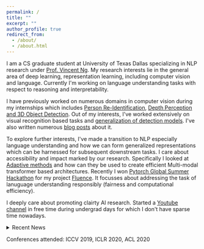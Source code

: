 ```yaml
---
permalink: /
title: ""
excerpt: ""
author_profile: true
redirect_from: 
  - /about/
  - /about.html
---
```


I am a CS graduate student at University of Texas Dallas specializing in NLP research under [Prof. Vincent Ng](http://www.hlt.utdallas.edu/~vince/). My research interests lie in the general area of deep learning, representation learning, including computer vision and language. Currently I'm working on language understanding tasks with respect to reasoning and interpretability.

I have previously worked on numerous domains in computer vision during my internships which includes [Person Re-Identification](https://prajjwal1.github.io/publications/IncrementalPersonReid), [Depth Perception and 3D Object Detection](https://www.youtube.com/watch?v=vlDTgj3Kut8). Out of my interests, I've worked extensively on visual recognition based tasks and [generalization of detection models](https://prajjwal1.github.io/publications/GenDetectionIccvw19). I've also written numerous [blog posts](https://prajjwal1.github.io/blog/) about it.

To explore further interests, I've made a transition to NLP especially language understanding and how we can form generalized representations which can be harnessed for subsequent downstream tasks. I care about accessibility and impact marked by our research. Specifically I looked at [Adaptive methods](https://prajjwal1.github.io/publications/adaptive_tfmr_acl_srw_2020) and how can they be used to create efficient Multi-modal transformer based architectures. Recently I won [Pytorch Global Summer Hackathon](https://pytorch.org/blog/announcing-the-winners-of-the-2020-global-pytorch-summer-hackathon/) for my project [Fluence](https://github.com/prajjwal1/fluence). It focusses about addressing the task of lanuguage understanding responsibly (fairness and computational efficiency).

I deeply care about promoting clairty AI research. Started a [Youtube channel](https://youtube.com/c/aijournal) in free time during undergrad days for which I don't have sparse time nowadays.

<details>
<summary markdown="span"> Recent News </summary>

* 22 Oct 2020: Volunteer for Neurips 2020
* 1 Oct 2020: Declared winner of Pytorch Global Hackathon 2020 in responsible AI category
* 17 Aug 2020: I'll be joining UT Dallas as a MSCS student
* 21 June 2020: Will serve as a volunteer for [ACL](https://acl2020.org/), Seattle 2020
* 18 June 2020: Secured 18th spot at CVPR 2020 [VQA challenge](https://visualqa.org/roe) 
* 17 June 2020: Will serve as a volunteer for [ICML](https://icml.cc/Conferences/2020), Vienna 2020
* 18 May 2020: My paper on Adaptive Transformers is available on [arxiv](https://arxiv.org/abs/2005.07486)
* 17 Apr 2020: 1 Paper accepted at ACL SRW 2020 
* 9 Apr 2020: I'll be a volunteer for ICLR 2020
* 24 Feb 2020: I joined Siemens again as a research intern to work on Predictive Maintenance.
* 2 November 2019: I’ll be doing the Poster presentation at ICCV 2019, Seoul.
* 18 August 2019: 1 paper accepeted at ICCV workshop 2019
* 21 Jan 2019: I joined Siemens as research intern (Autonomous Navigation group)
</details>




Conferences attended: ICCV 2019, ICLR 2020, ACL 2020
